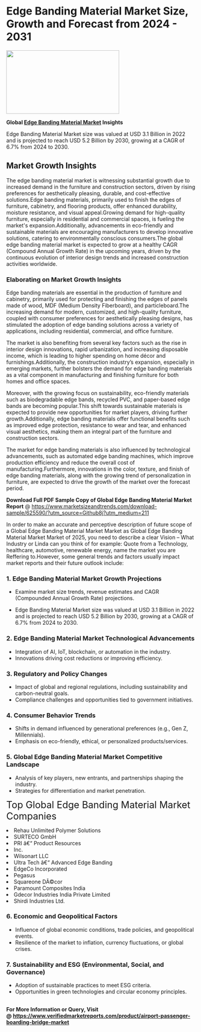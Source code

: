 <H1>Edge Banding Material Market Size, Growth and Forecast from 2024 - 2031</H1><img class="aligncenter size-medium wp-image-584254" src="https://thirdeyenews.in/wp-content/uploads/2024/09/Global-Market-Research-300x168.jpeg" alt="" width="300" height="168" /><p><strong>Global&nbsp;<a href="https://www.marketsizeandtrends.com/download-sample/625590/?utm_source=Github8j?utm_medium=211">Edge Banding Material Market</a> Insights</strong></p><p>Edge Banding Material Market size was valued at USD 3.1 Billion in 2022 and is projected to reach USD 5.2 Billion by 2030, growing at a CAGR of 6.7% from 2024 to 2030.</p><p><h2>Market Growth Insights</h2> <p>The edge banding material market is witnessing substantial growth due to increased demand in the furniture and construction sectors, driven by rising preferences for aesthetically pleasing, durable, and cost-effective solutions.Edge banding materials, primarily used to finish the edges of furniture, cabinetry, and flooring products, offer enhanced durability, moisture resistance, and visual appeal.Growing demand for high-quality furniture, especially in residential and commercial spaces, is fueling the market's expansion.Additionally, advancements in eco-friendly and sustainable materials are encouraging manufacturers to develop innovative solutions, catering to environmentally conscious consumers.The global edge banding material market is expected to grow at a healthy CAGR (Compound Annual Growth Rate) in the upcoming years, driven by the continuous evolution of interior design trends and increased construction activities worldwide.</p> <h3>Elaborating on Market Growth Insights</h3> <p>Edge banding materials are essential in the production of furniture and cabinetry, primarily used for protecting and finishing the edges of panels made of wood, MDF (Medium Density Fiberboard), and particleboard.The increasing demand for modern, customized, and high-quality furniture, coupled with consumer preferences for aesthetically pleasing designs, has stimulated the adoption of edge banding solutions across a variety of applications, including residential, commercial, and office furniture.</p> <p>The market is also benefiting from several key factors such as the rise in interior design innovations, rapid urbanization, and increasing disposable income, which is leading to higher spending on home décor and furnishings.Additionally, the construction industry’s expansion, especially in emerging markets, further bolsters the demand for edge banding materials as a vital component in manufacturing and finishing furniture for both homes and office spaces.</p> <p>Moreover, with the growing focus on sustainability, eco-friendly materials such as biodegradable edge bands, recycled PVC, and paper-based edge bands are becoming popular.This shift towards sustainable materials is expected to provide new opportunities for market players, driving further growth.Additionally, edge banding materials offer functional benefits such as improved edge protection, resistance to wear and tear, and enhanced visual aesthetics, making them an integral part of the furniture and construction sectors.</p> <p>The market for edge banding materials is also influenced by technological advancements, such as automated edge banding machines, which improve production efficiency and reduce the overall cost of manufacturing.Furthermore, innovations in the color, texture, and finish of edge banding materials, along with the growing trend of personalization in furniture, are expected to drive the growth of the market over the forecast period.</p> <p><span class=""><strong>Download Full PDF Sample Copy of Global Edge Banding Material Market Report</strong> @ <a href="https://www.marketsizeandtrends.com/download-sample/625590/?utm_source=Github8j?utm_medium=211" target="_blank">https://www.marketsizeandtrends.com/download-sample/625590/?utm_source=Github8j?utm_medium=211</a></span></p><p>In order to make an accurate and perceptive description of future scope of a Global&nbsp;Edge Banding Material Market Market as Global&nbsp;Edge Banding Material Market Market of 2025, you need to describe a clear Vision &ndash; What Industry or Linda can you think of for example: Quote from a Technology, healthcare, automotive, renewable energy, name the market you are Reffering to.However, some general trends and factors usually impact market reports and their future outlook include:</p><h3>1.&nbsp;<strong>Edge Banding Material Market Growth Projections</strong></h3><ul><li>Examine market size trends, revenue estimates and CAGR (Compounded Annual Growth Rate) projections.</li><li><p>Edge Banding Material Market size was valued at USD 3.1 Billion in 2022 and is projected to reach USD 5.2 Billion by 2030, growing at a CAGR of 6.7% from 2024 to 2030.</p></li></ul><h3>2.&nbsp;<strong>Edge Banding Material Market Technological Advancements</strong></h3><ul><li>Integration of AI, IoT, blockchain, or automation in the industry.</li><li>Innovations driving cost reductions or improving efficiency.</li></ul><h3>3.&nbsp;<strong>Regulatory and Policy Changes</strong></h3><ul><li>Impact of global and regional regulations, including sustainability and carbon-neutral goals.</li><li>Compliance challenges and opportunities tied to government initiatives.</li></ul><h3>4.&nbsp;<strong>Consumer Behavior Trends</strong></h3><ul><li>Shifts in demand influenced by generational preferences (e.g., Gen Z, Millennials).</li><li>Emphasis on eco-friendly, ethical, or personalized products/services.</li></ul><h3>5.&nbsp;<strong>Global Edge Banding Material Market Competitive Landscape</strong></h3><ul><li>Analysis of key players, new entrants, and partnerships shaping the industry.</li><li>Strategies for differentiation and market penetration.</li></ul><p data-pm-slice="1 1 []"><span style="color: inherit; font-family: inherit; font-size: 25px;">Top Global Edge Banding Material Market Companies</span></p><div class="" data-test-id=""><p><li>Rehau Unlimited Polymer Solutions</li><li> SURTECO GmbH</li><li> PRI â€“ Product Resources</li><li> Inc.</li><li> Wilsonart LLC</li><li> Ultra Tech â€“ Advanced Edge Banding</li><li> EdgeCo Incorporated</li><li> Pegasus</li><li> Squareone DÃ©cor</li><li> Paramount Composites India</li><li> Gdecor Industries India Private Limited</li><li> Shirdi Industries Ltd.</li></p></div><h3>6.&nbsp;<strong>Economic and Geopolitical Factors</strong></h3><ul><li>Influence of global economic conditions, trade policies, and geopolitical events.</li><li>Resilience of the market to inflation, currency fluctuations, or global crises.</li></ul><h3>7.&nbsp;<strong>Sustainability and ESG (Environmental, Social, and Governance)</strong></h3><ul><li>Adoption of sustainable practices to meet ESG criteria.</li><li>Opportunities in green technologies and circular economy principles.</li></ul><h2><strong style="font-size: 14px;">For More Information or Query, Visit @&nbsp;</strong><a style="background-color: #ffffff; font-size: 14px;" href="https://www.marketsizeandtrends.com/report/edge-banding-material-market/" target="_blank">https://www.verifiedmarketreports.com/product/airport-passenger-boarding-bridge-market</a></h2>